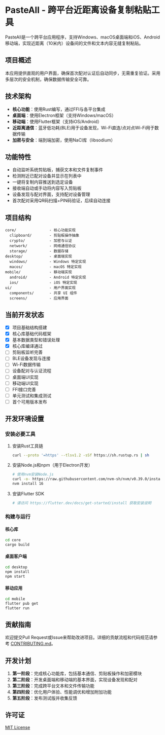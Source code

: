# PasteAll - 跨平台近距离设备复制粘贴工具

PasteAll是一个跨平台应用程序，支持Windows、macOS桌面端和iOS、Android移动端，实现近距离（10米内）设备间的文件和文本内容无缝复制粘贴。

## 项目概述

本应用提供直观的用户界面，确保首次配对认证后自动同步，无需重复验证。采用多层次的安全机制，确保数据传输安全可靠。

## 技术架构

- **核心功能**：使用Rust编写，通过FFI与各平台集成
- **桌面端**：使用Electron框架（支持Windows/macOS）
- **移动端**：使用Flutter框架（支持iOS/Android）
- **近距离通信**：蓝牙低功耗(BLE)用于设备发现，Wi-Fi直连/点对点Wi-Fi用于数据传输
- **加密与安全**：端到端加密，使用NaCl库（libsodium）

## 功能特性

- 自动监听系统剪贴板，捕获文本和文件复制事件
- 检测附近已配对设备并显示在列表中
- 一键将复制内容推送到选定设备
- 接收端自动或手动将内容写入剪贴板
- 设备发现与配对界面，支持配对设备管理
- 首次配对采用QR码扫描+PIN码验证，后续自动连接

## 项目结构

```plaintext
core/               - 核心功能实现
  clipboard/        - 剪贴板操作抽象
  crypto/           - 加密与认证
  network/          - 网络通信协议
  storage/          - 数据存储
desktop/            - 桌面端实现
  windows/          - Windows 特定实现
  macos/            - macOS 特定实现
mobile/             - 移动端实现
  android/          - Android 特定实现
  ios/              - iOS 特定实现
ui/                 - 用户界面实现
  components/       - 共享 UI 组件
  screens/          - 应用界面
```

## 当前开发状态

- [x] 项目基础结构搭建
- [x] 核心库基础代码框架
- [x] 基本数据类型和错误处理
- [x] 核心库编译通过
- [ ] 剪贴板监听完善
- [ ] BLE设备发现与连接
- [ ] Wi-Fi数据传输
- [ ] 设备配对与认证流程
- [ ] 桌面端UI实现
- [ ] 移动端UI实现
- [ ] FFI接口完善
- [ ] 单元测试和集成测试
- [ ] 首个可用版本发布

## 开发环境设置

### 安装必要工具

1. 安装Rust工具链

    ```bash
    curl --proto '=https' --tlsv1.2 -sSf https://sh.rustup.rs | sh
    ```

2. 安装Node.js和npm（用于Electron开发）

    ```bash
    # 使用nvm安装Node.js
    curl -o- https://raw.githubusercontent.com/nvm-sh/nvm/v0.39.0/install.sh | bash
    nvm install 16
    ```

3. 安装Flutter SDK

    ```bash
    # 请访问 https://flutter.dev/docs/get-started/install 获取安装说明
    ```

### 构建与运行

#### 核心库

```bash
cd core
cargo build
```

#### 桌面客户端

```bash
cd desktop
npm install
npm start
```

#### 移动应用

```bash
cd mobile
flutter pub get
flutter run
```

## 贡献指南

欢迎提交Pull Request或Issue来帮助改进项目。详细的贡献流程和代码规范请参考 [CONTRIBUTING.md](CONTRIBUTING.md)。

## 开发计划

1. **第一阶段**：完成核心功能库，包括基本通信、剪贴板操作和加密模块
2. **第二阶段**：开发桌面端和移动端的基本界面，实现设备发现和配对
3. **第三阶段**：完成跨平台文本和文件传输功能
4. **第四阶段**：优化用户体验、性能调优和增加附加功能
5. **第五阶段**：发布测试版并收集反馈

## 许可证

[MIT License](LICENSE)
